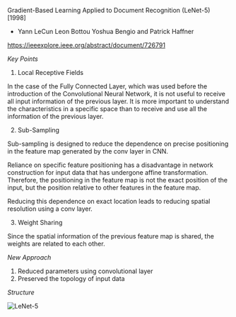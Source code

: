 Gradient-Based Learning Applied to Document Recognition (LeNet-5) [1998]
- Yann LeCun Leon Bottou Yoshua Bengio and Patrick Haffner

https://ieeexplore.ieee.org/abstract/document/726791

*Key Points*

1. Local Receptive Fields

In the case of the Fully Connected Layer, which was used before the introduction of the Convolutional Neural Network, it is not useful to receive all input information of the previous layer. It is more important to understand the characteristics in a specific space than to receive and use all the information of the previous layer.

2. Sub-Sampling

Sub-sampling is designed to reduce the dependence on precise positioning in the feature map generated by the conv layer in CNN.

Reliance on specific feature positioning has a disadvantage in network construction for input data that has undergone affine transformation. Therefore, the positioning in the feature map is not the exact position of the input, but the position relative to other features in the feature map.

Reducing this dependence on exact location leads to reducing spatial resolution using a conv layer.

3. Weight Sharing

Since the spatial information of the previous feature map is shared, the weights are related to each other.

*New Approach*

1) Reduced parameters using convolutional layer
2) Preserved the topology of input data

*Structure*

![LeNet-5](https://user-images.githubusercontent.com/96281316/147900673-948d22cc-8fa8-47ab-a546-7f64c0764851.png)
